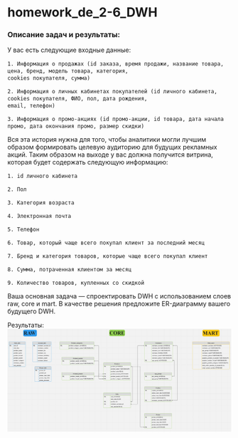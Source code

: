 # homework_de_2-6_DWH

### Описание задач и результаты:

У вас есть следующие входные данные:

```
1. Информация о продажах (id заказа, время продажи, название товара, цена, бренд, модель товара, категория, 
cookies покупателя, сумма)						
```

```
2. Информация о личных кабинетах покупателей (id личного кабинета, cookies покупателя, ФИО, пол, дата рождения, 
email, телефон)
```

```
3. Информация о промо-акциях (id промо-акции, id товара, дата начала промо, дата окончания промо, размер скидки)
```


Вся эта история нужна для того, чтобы аналитики могли лучшим образом формировать целевую аудиторию для 
будущих рекламных акций. Таким образом на выходе у вас должна получится витрина, которая будет содержать 
следующую информацию: 

```
1. id личного кабинета
```

```
2. Пол
```

```
3. Категория возраста
```

```
4. Электронная почта
```

```
5. Телефон
```

```
6. Товар, который чаще всего покупал клиент за последний месяц
```

```
7. Бренд и категория товаров, которые чаще всего покупал клиент
```

```
8. Сумма, потраченная клиентом за месяц
```

```
9. Количество товаров, купленных со скидкой
```

Ваша основная задача — спроектировать DWH с использованием слоев raw, core и mart. 
В качестве решения предложите ER-диаграмму вашего будущего DWH.

Результаты:
![](/images/1.jpg)
